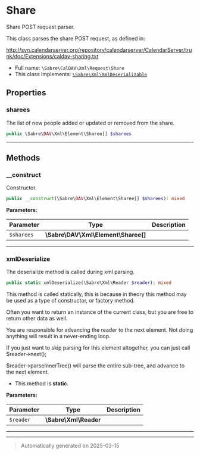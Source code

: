 
# Share

Share POST request parser.

This class parses the share POST request, as defined in:

http://svn.calendarserver.org/repository/calendarserver/CalendarServer/trunk/doc/Extensions/caldav-sharing.txt

* Full name: `\Sabre\CalDAV\Xml\Request\Share`
* This class implements:
[`\Sabre\Xml\XmlDeserializable`](../../../Xml/XmlDeserializable.md)



## Properties


### sharees

The list of new people added or updated or removed from the share.

```php
public \Sabre\DAV\Xml\Element\Sharee[] $sharees
```






***

## Methods


### __construct

Constructor.

```php
public __construct(\Sabre\DAV\Xml\Element\Sharee[] $sharees): mixed
```








**Parameters:**

| Parameter | Type | Description |
|-----------|------|-------------|
| `$sharees` | **\Sabre\DAV\Xml\Element\Sharee[]** |  |





***

### xmlDeserialize

The deserialize method is called during xml parsing.

```php
public static xmlDeserialize(\Sabre\Xml\Reader $reader): mixed
```

This method is called statically, this is because in theory this method
may be used as a type of constructor, or factory method.

Often you want to return an instance of the current class, but you are
free to return other data as well.

You are responsible for advancing the reader to the next element. Not
doing anything will result in a never-ending loop.

If you just want to skip parsing for this element altogether, you can
just call $reader->next();

$reader->parseInnerTree() will parse the entire sub-tree, and advance to
the next element.

* This method is **static**.




**Parameters:**

| Parameter | Type | Description |
|-----------|------|-------------|
| `$reader` | **\Sabre\Xml\Reader** |  |





***


***
> Automatically generated on 2025-03-15
